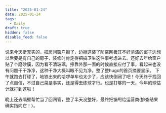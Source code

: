 ```yaml
---
title: "2025-01-24"
date: 2025-01-24
tags:
  - Daily
draft: true
hidden: false
disable_feed: false
---
```


说来今天挺充实的，把房间窗户擦了，边擦这装了防盗网极其不好清洁的窗子边想以后要是有自己的房子，装修时肯定得把搞卫生这件事考虑进去。还好去年给窗户贴了个磨砂膜，因为看不清玻璃，擦靠外那一面的时候直接应付了事，看起来也没有问题干干净净，这种干净大概叫眼不见为净。整了整hugo的首页摘要显示。
下午就跑去打球了，地铁出来的哈啰单车也太少了，应该快倒闭了吧！今天终于找回了点自信，不过自己菜是事实，还是得去练球才行。也是打够的一天，今年的球估计就打到这啦！

晚上还去隔壁帮忙当了回网管，整了半天没整好，最终把锅甩给运营商(排查结果确实指向它！）。
